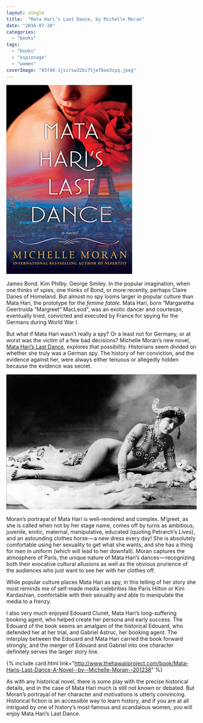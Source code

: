 ```yaml
---
layout: single
title:  "Mata Hari’s Last Dance, by Michelle Moran"
date: "2016-07-20"
categories: 
  - "books"
tags: 
  - "books"
  - "espionage"
  - "women"
coverImage: "85f48-1jvirsw32bi7tjef6oe3uyq.jpeg"
---
```


![](/assets/images/2b1d0-1nfvwmp0bjpowxj0jigkbbq.jpeg)

James Bond. Kim Philby. George Smiley. In the popular imagination, when one thinks of spies, one thinks of Bond, or more recently, perhaps Claire Danes of Homeland. But almost no spy looms larger in popular culture than Mata Hari, the prototype for the _femme fatale._ Mata Hari, born “Margaretha Geertruida “Margreet” MacLeod”, was an exotic dancer and courtesan, eventually tried, convicted and executed by France for spying for the Germans during World War I.

But what if Mata Hari wasn’t really a spy? Or a least not for Germany, or at worst was the victim of a few bad decisions? Michelle Moran’s new novel, [Mata Hari’s Last Dance](http://www.amazon.com/Mata-Haris-Last-Dance-Novel/dp/1476716390%3FSubscriptionId%3DAKIAIKMVYJ6MJU6ROZYQ%26tag%3Dcodexmap-20%26linkCode%3Dxm2%26camp%3D2025%26creative%3D165953%26creativeASIN%3D1476716390), explores that possibility. Historians seem divided on whether she truly was a German spy. The history of her conviction, and the evidence against her, were always either tenuous or allegedly hidden because the evidence was secret.

![](/assets/images/85f48-1jvirsw32bi7tjef6oe3uyq.jpeg)

Moran’s portrayal of Mata Hari is well-rendered and complex. M’greet, as she is called when not by her stage name, comes off by turns as ambitious, juvenile, erotic, maternal, manipulative, educated (quoting Petrarch’s _Lives_), and an astounding clothes horse — a new dress every day! She is absolutely comfortable using her sexuality to get what she wants, and she has a thing for men in uniform (which will lead to her downfall). Moran captures the atmosphere of Paris, the unique nature of Mata Hari’s dances — recognizing both their evocative cultural allusions as well as the obvious prurience of the audiences who just want to see her with her clothes off.

While popular culture places Mata Hari as spy, in this telling of her story she most reminds me of self-made media celebrities like Paris Hilton or Kim Kardashian, comfortable with their sexuality and able to manipulate the media to a frenzy.

I also very much enjoyed Edouard Clunet, Mata Hari’s long-suffering booking agent, who helped create her persona and early success. The Edouard of the book seems an amalgam of the historical Edouard, who defended her at her trial, and Gabriel Astruc, her booking agent. The interplay between the Edouard and Mata Hari carried the book forward strongly, and the merger of Edouard and Gabriel into one character definitely serves the larger story line.

{% include card.html link="http://www.thehawaiiproject.com/book/Mata-Haris-Last-Dance-A-Novel--by--Michelle-Moran--201238" %}

As with any historical novel, there is some play with the precise historical details, and in the case of Mata Hari much is still not known or debated. But Moran’s portrayal of her character and motivations is utterly convincing. Historical fiction is an accessible way to learn history, and if you are at all intrigued by one of history’s most famous and scandalous women, you will enjoy Mata Hari’s Last Dance.
